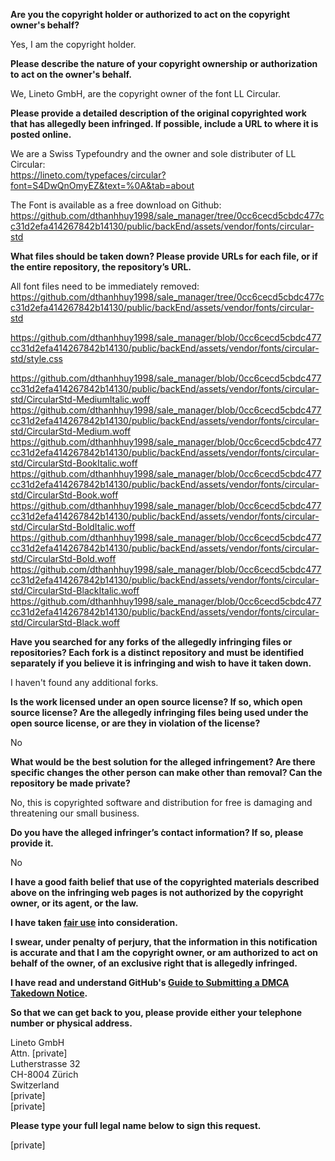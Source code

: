 **Are you the copyright holder or authorized to act on the copyright owner's behalf?**

Yes, I am the copyright holder.

**Please describe the nature of your copyright ownership or authorization to act on the owner's behalf.**

We, Lineto GmbH, are the copyright owner of the font LL Circular.

**Please provide a detailed description of the original copyrighted work that has allegedly been infringed. If possible, include a URL to where it is posted online.**

We are a Swiss Typefoundry and the owner and sole distributer of LL Circular:  
https://lineto.com/typefaces/circular?font=S4DwQnOmyEZ&text=%0A&tab=about

The Font is available as a free download on Github:  
https://github.com/dthanhhuy1998/sale_manager/tree/0cc6cecd5cbdc477cc31d2efa414267842b14130/public/backEnd/assets/vendor/fonts/circular-std

**What files should be taken down? Please provide URLs for each file, or if the entire repository, the repository’s URL.**

All font files need to be immediately removed:  
https://github.com/dthanhhuy1998/sale_manager/tree/0cc6cecd5cbdc477cc31d2efa414267842b14130/public/backEnd/assets/vendor/fonts/circular-std

https://github.com/dthanhhuy1998/sale_manager/blob/0cc6cecd5cbdc477cc31d2efa414267842b14130/public/backEnd/assets/vendor/fonts/circular-std/style.css

https://github.com/dthanhhuy1998/sale_manager/blob/0cc6cecd5cbdc477cc31d2efa414267842b14130/public/backEnd/assets/vendor/fonts/circular-std/CircularStd-MediumItalic.woff  
https://github.com/dthanhhuy1998/sale_manager/blob/0cc6cecd5cbdc477cc31d2efa414267842b14130/public/backEnd/assets/vendor/fonts/circular-std/CircularStd-Medium.woff  
https://github.com/dthanhhuy1998/sale_manager/blob/0cc6cecd5cbdc477cc31d2efa414267842b14130/public/backEnd/assets/vendor/fonts/circular-std/CircularStd-BookItalic.woff  
https://github.com/dthanhhuy1998/sale_manager/blob/0cc6cecd5cbdc477cc31d2efa414267842b14130/public/backEnd/assets/vendor/fonts/circular-std/CircularStd-Book.woff  
https://github.com/dthanhhuy1998/sale_manager/blob/0cc6cecd5cbdc477cc31d2efa414267842b14130/public/backEnd/assets/vendor/fonts/circular-std/CircularStd-BoldItalic.woff  
https://github.com/dthanhhuy1998/sale_manager/blob/0cc6cecd5cbdc477cc31d2efa414267842b14130/public/backEnd/assets/vendor/fonts/circular-std/CircularStd-Bold.woff  
https://github.com/dthanhhuy1998/sale_manager/blob/0cc6cecd5cbdc477cc31d2efa414267842b14130/public/backEnd/assets/vendor/fonts/circular-std/CircularStd-BlackItalic.woff  
https://github.com/dthanhhuy1998/sale_manager/blob/0cc6cecd5cbdc477cc31d2efa414267842b14130/public/backEnd/assets/vendor/fonts/circular-std/CircularStd-Black.woff

**Have you searched for any forks of the allegedly infringing files or repositories? Each fork is a distinct repository and must be identified separately if you believe it is infringing and wish to have it taken down.**

I haven't found any additional forks.

**Is the work licensed under an open source license? If so, which open source license? Are the allegedly infringing files being used under the open source license, or are they in violation of the license?**

No

**What would be the best solution for the alleged infringement? Are there specific changes the other person can make other than removal? Can the repository be made private?**

No, this is copyrighted software and distribution for free is damaging and threatening our small business.

**Do you have the alleged infringer’s contact information? If so, please provide it.**

No

**I have a good faith belief that use of the copyrighted materials described above on the infringing web pages is not authorized by the copyright owner, or its agent, or the law.**

**I have taken <a href="https://www.lumendatabase.org/topics/22">fair use</a> into consideration.**

**I swear, under penalty of perjury, that the information in this notification is accurate and that I am the copyright owner, or am authorized to act on behalf of the owner, of an exclusive right that is allegedly infringed.**

**I have read and understand GitHub's <a href="https://docs.github.com/articles/guide-to-submitting-a-dmca-takedown-notice/">Guide to Submitting a DMCA Takedown Notice</a>.**

**So that we can get back to you, please provide either your telephone number or physical address.**

Lineto GmbH  
Attn. [private]  
Lutherstrasse 32  
CH-8004 Zürich  
Switzerland  
[private]  
[private]

**Please type your full legal name below to sign this request.**

[private]
